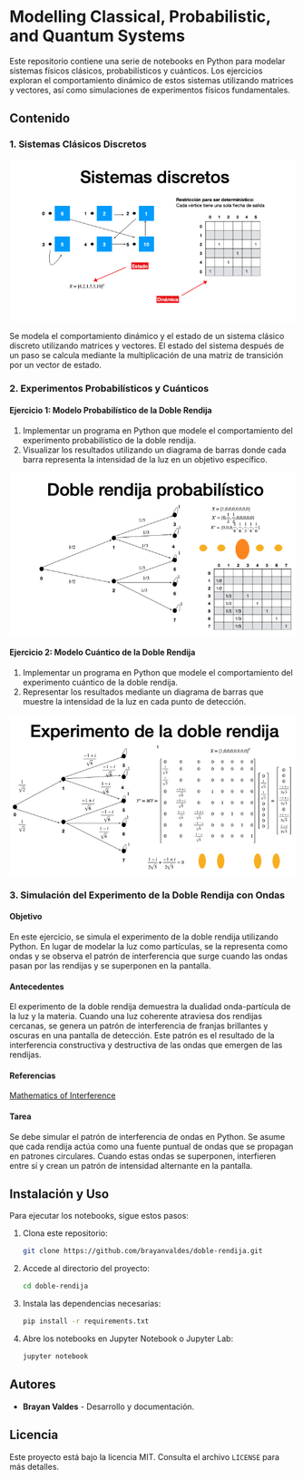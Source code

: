 # Modelling Classical, Probabilistic, and Quantum Systems

Este repositorio contiene una serie de notebooks en Python para modelar sistemas físicos clásicos, probabilísticos y cuánticos. Los ejercicios exploran el comportamiento dinámico de estos sistemas utilizando matrices y vectores, así como simulaciones de experimentos físicos fundamentales.

## Contenido

### 1. Sistemas Clásicos Discretos

![Deterministic System](images/ClassicPhysicalSystem.png)

Se modela el comportamiento dinámico y el estado de un sistema clásico discreto utilizando matrices y vectores. El estado del sistema después de un paso se calcula mediante la multiplicación de una matriz de transición por un vector de estado.

### 2. Experimentos Probabilísticos y Cuánticos

#### Ejercicio 1: Modelo Probabilístico de la Doble Rendija

1. Implementar un programa en Python que modele el comportamiento del experimento probabilístico de la doble rendija.
2. Visualizar los resultados utilizando un diagrama de barras donde cada barra representa la intensidad de la luz en un objetivo específico.

![Probabilistic Double slit.](images/ProbabilisticSystem.png)

#### Ejercicio 2: Modelo Cuántico de la Doble Rendija

1. Implementar un programa en Python que modele el comportamiento del experimento cuántico de la doble rendija.
2. Representar los resultados mediante un diagrama de barras que muestre la intensidad de la luz en cada punto de detección.

![Quantum Double slit.](images/QuantumSystem.png)

### 3. Simulación del Experimento de la Doble Rendija con Ondas

#### Objetivo

En este ejercicio, se simula el experimento de la doble rendija utilizando Python. En lugar de modelar la luz como partículas, se la representa como ondas y se observa el patrón de interferencia que surge cuando las ondas pasan por las rendijas y se superponen en la pantalla.

#### Antecedentes

El experimento de la doble rendija demuestra la dualidad onda-partícula de la luz y la materia. Cuando una luz coherente atraviesa dos rendijas cercanas, se genera un patrón de interferencia de franjas brillantes y oscuras en una pantalla de detección. Este patrón es el resultado de la interferencia constructiva y destructiva de las ondas que emergen de las rendijas.

#### Referencias

[Mathematics of Interference](https://phys.libretexts.org/Bookshelves/University_Physics/University_Physics_(OpenStax)/University_Physics_III_-_Optics_and_Modern_Physics_(OpenStax)/03%3A_Interference/3.03%3A_Mathematics_of_Interference)

#### Tarea

Se debe simular el patrón de interferencia de ondas en Python. Se asume que cada rendija actúa como una fuente puntual de ondas que se propagan en patrones circulares. Cuando estas ondas se superponen, interfieren entre sí y crean un patrón de intensidad alternante en la pantalla.

## Instalación y Uso

Para ejecutar los notebooks, sigue estos pasos:

1. Clona este repositorio:
   ```sh
   git clone https://github.com/brayanvaldes/doble-rendija.git
   ```
2. Accede al directorio del proyecto:
   ```sh
   cd doble-rendija
   ```
3. Instala las dependencias necesarias:
   ```sh
   pip install -r requirements.txt
   ```
4. Abre los notebooks en Jupyter Notebook o Jupyter Lab:
   ```sh
   jupyter notebook
   ```

## Autores

- **Brayan Valdes** - Desarrollo y documentación.

## Licencia

Este proyecto está bajo la licencia MIT. Consulta el archivo `LICENSE` para más detalles.

